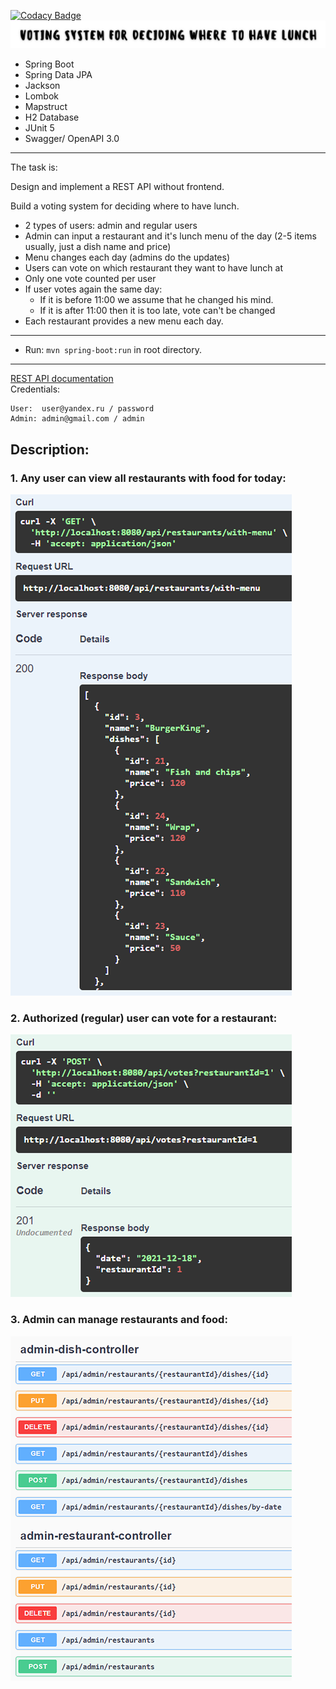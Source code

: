 [![Codacy Badge](https://app.codacy.com/project/badge/Grade/073569ade2ae463ba73eb7faca8ef43a)](https://www.codacy.com/gh/ZenurAlimov/restaurant-voting/dashboard)
![image](images/head-image.jpg)
- Spring Boot
- Spring Data JPA
- Jackson
- Lombok
- Mapstruct
- H2 Database
- JUnit 5
- Swagger/ OpenAPI 3.0
-----------------------------------------------------
The task is:

Design and implement a REST API without frontend.

Build a voting system for deciding where to have lunch.

* 2 types of users: admin and regular users
* Admin can input a restaurant and it's lunch menu of the day (2-5 items usually, just a dish name and price)
* Menu changes each day (admins do the updates)
* Users can vote on which restaurant they want to have lunch at
* Only one vote counted per user
* If user votes again the same day:
  - If it is before 11:00 we assume that he changed his mind.
  - If it is after 11:00 then it is too late, vote can't be changed
* Each restaurant provides a new menu each day.
-----------------------------------------------------
- Run: `mvn spring-boot:run` in root directory.
-----------------------------------------------------
[REST API documentation](http://localhost:8080/swagger-ui.html)  
Credentials:
```
User:  user@yandex.ru / password
Admin: admin@gmail.com / admin
```

## Description:
### 1. Аny user can view all restaurants with food for today:
![image](images/get-all-with-menu.png)
### 2. Authorized (regular) user can vote for a restaurant:
![image](images/post-vote.png)
### 3. Admin can manage restaurants and food:
![image](images/admin-controllers.png)